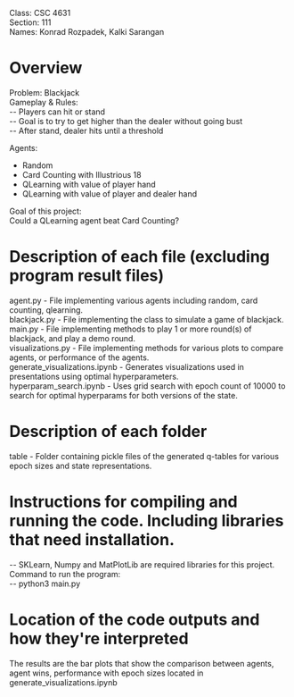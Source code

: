 Class: CSC 4631\
Section: 111\
Names: Konrad Rozpadek, Kalki Sarangan

# Overview

Problem: Blackjack\
Gameplay & Rules:\
-- Players can hit or stand\
-- Goal is to try to get higher than the dealer without going bust\
-- After stand, dealer hits until a threshold

Agents:
- Random
- Card Counting with Illustrious 18
- QLearning with value of player hand
- QLearning with value of player and dealer hand

Goal of this project:\
Could a QLearning agent beat Card Counting?

# Description of each file (excluding program result files)

agent.py - File implementing various agents including random, card counting, qlearning.\
blackjack.py - File implementing the class to simulate a game of blackjack.\
main.py - File implementing methods to play 1 or more round(s) of blackjack, and play a demo round.\
visualizations.py - File implementing methods for various plots to compare agents, or performance of the agents.\
generate_visualizations.ipynb - Generates visualizations used in presentations using optimal hyperparameters.\
hyperparam_search.ipynb - Uses grid search with epoch count of 10000 to search for optimal hyperparams for both versions of the state.

# Description of each folder

table - Folder containing pickle files of the generated q-tables for various epoch sizes and state representations.

# Instructions for compiling and running the code. Including libraries that need installation.
-- SKLearn, Numpy and MatPlotLib are required libraries for this project.\
Command to run the program:\
-- python3 main.py

# Location of the code outputs and how they're interpreted
The results are the bar plots that show the comparison between agents, agent wins, performance with epoch sizes located in generate_visualizations.ipynb